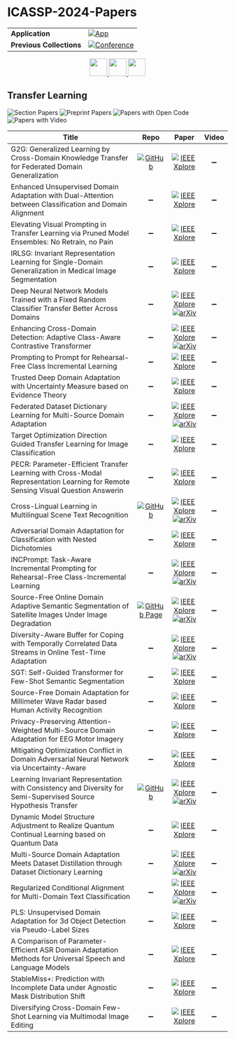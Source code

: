 # ICASSP-2024-Papers

<table>
    <tr>
        <td><strong>Application</strong></td>
        <td>
            <a href="https://huggingface.co/spaces/DmitryRyumin/NewEraAI-Papers" style="float:left;">
                <img src="https://img.shields.io/badge/🤗-NewEraAI--Papers-FFD21F.svg" alt="App" />
            </a>
        </td>
    </tr>
    <tr>
        <td><strong>Previous Collections</strong></td>
        <td>
            <a href="https://github.com/DmitryRyumin/ICASSP-2023-24-Papers/blob/main/README_2023.md">
                <img src="http://img.shields.io/badge/ICASSP-2023-0073AE.svg" alt="Conference">
            </a>
        </td>
    </tr>
</table>

<div align="center">
    <a href="https://github.com/DmitryRyumin/ICASSP-2023-24-Papers/blob/main/sections/2024/main/SPCOM.md">
        <img src="https://cdn.jsdelivr.net/gh/DmitryRyumin/NewEraAI-Papers@main/images/left.svg" width="40" alt="" />
    </a>
    <a href="https://github.com/DmitryRyumin/ICASSP-2023-24-Papers/">
        <img src="https://cdn.jsdelivr.net/gh/DmitryRyumin/NewEraAI-Papers@main/images/home.svg" width="40" alt="" />
    </a>
    <a href="https://github.com/DmitryRyumin/ICASSP-2023-24-Papers/blob/main/sections/2024/main/SLP-L2.md">
        <img src="https://cdn.jsdelivr.net/gh/DmitryRyumin/NewEraAI-Papers@main/images/right.svg" width="40" alt="" />
    </a>
</div>

## Transfer Learning

![Section Papers](https://img.shields.io/badge/Section%20Papers-28-42BA16) ![Preprint Papers](https://img.shields.io/badge/Preprint%20Papers-10-b31b1b) ![Papers with Open Code](https://img.shields.io/badge/Papers%20with%20Open%20Code-3-1D7FBF) ![Papers with Video](https://img.shields.io/badge/Papers%20with%20Video-0-FF0000)

| **Title** | **Repo** | **Paper** | **Video** |
|-----------|:--------:|:---------:|:---------:|
| G2G: Generalized Learning by Cross-Domain Knowledge Transfer for Federated Domain Generalization | [![GitHub](https://img.shields.io/github/stars/NKU-EmbeddedSystem/G2G?style=flat)](https://github.com/NKU-EmbeddedSystem/G2G) | [![IEEE Xplore](https://img.shields.io/badge/IEEE-10447043-E4A42C.svg)](https://ieeexplore.ieee.org/document/10447043) | :heavy_minus_sign: |
| Enhanced Unsupervised Domain Adaptation with Dual-Attention between Classification and Domain Alignment | :heavy_minus_sign: |  [![IEEE Xplore](https://img.shields.io/badge/IEEE-10446867-E4A42C.svg)](https://ieeexplore.ieee.org/document/10446867) | :heavy_minus_sign: |
| Elevating Visual Prompting in Transfer Learning via Pruned Model Ensembles: No Retrain, no Pain | :heavy_minus_sign: | [![IEEE Xplore](https://img.shields.io/badge/IEEE-10447808-E4A42C.svg)](https://ieeexplore.ieee.org/document/10447808) | :heavy_minus_sign: |
| IRLSG: Invariant Representation Learning for Single-Domain Generalization in Medical Image Segmentation | :heavy_minus_sign: | [![IEEE Xplore](https://img.shields.io/badge/IEEE-10446700-E4A42C.svg)](https://ieeexplore.ieee.org/document/10446700) | :heavy_minus_sign: |
| Deep Neural Network Models Trained with a Fixed Random Classifier Transfer Better Across Domains | :heavy_minus_sign: | [![IEEE Xplore](https://img.shields.io/badge/IEEE-10447986-E4A42C.svg)](https://ieeexplore.ieee.org/document/10447986) <br /> [![arXiv](https://img.shields.io/badge/arXiv-2402.18614-b31b1b.svg)](https://arxiv.org/abs/2402.18614) | :heavy_minus_sign: |
| Enhancing Cross-Domain Detection: Adaptive Class-Aware Contrastive Transformer | :heavy_minus_sign: | [![IEEE Xplore](https://img.shields.io/badge/IEEE-10447182-E4A42C.svg)](https://ieeexplore.ieee.org/document/10447182) <br /> [![arXiv](https://img.shields.io/badge/arXiv-2401.13264-b31b1b.svg)](https://arxiv.org/abs/2401.13264) | :heavy_minus_sign: |
| Prompting to Prompt for Rehearsal-Free Class Incremental Learning | :heavy_minus_sign: | [![IEEE Xplore](https://img.shields.io/badge/IEEE-10447170-E4A42C.svg)](https://ieeexplore.ieee.org/document/10447170) | :heavy_minus_sign: |
| Trusted Deep Domain Adaptation with Uncertainty Measure based on Evidence Theory | :heavy_minus_sign: | [![IEEE Xplore](https://img.shields.io/badge/IEEE-10446542-E4A42C.svg)](https://ieeexplore.ieee.org/document/10446542) | :heavy_minus_sign: |
| Federated Dataset Dictionary Learning for Multi-Source Domain Adaptation | :heavy_minus_sign: | [![IEEE Xplore](https://img.shields.io/badge/IEEE-10447236-E4A42C.svg)](https://ieeexplore.ieee.org/document/10447236) <br /> [![arXiv](https://img.shields.io/badge/arXiv-2309.07670-b31b1b.svg)](https://arxiv.org/abs/2309.07670) | :heavy_minus_sign: |
| Target Optimization Direction Guided Transfer Learning for Image Classification | :heavy_minus_sign: | [![IEEE Xplore](https://img.shields.io/badge/IEEE-10447810-E4A42C.svg)](https://ieeexplore.ieee.org/document/10447810) | :heavy_minus_sign: |
| PECR: Parameter-Efficient Transfer Learning with Cross-Modal Representation Learning for Remote Sensing Visual Question Answerin | :heavy_minus_sign: |  [![IEEE Xplore](https://img.shields.io/badge/IEEE-10446146-E4A42C.svg)](https://ieeexplore.ieee.org/document/10446146) | :heavy_minus_sign: |
| Cross-Lingual Learning in Multilingual Scene Text Recognition | [![GitHub](https://img.shields.io/github/stars/ku21fan/CLL-STR?style=flat)](https://github.com/ku21fan/CLL-STR) | [![IEEE Xplore](https://img.shields.io/badge/IEEE-10445946-E4A42C.svg)](https://ieeexplore.ieee.org/document/10445946) <br /> [![arXiv](https://img.shields.io/badge/arXiv-2312.10806-b31b1b.svg)](https://arxiv.org/abs/2312.10806) | :heavy_minus_sign: |
| Adversarial Domain Adaptation for Classification with Nested Dichotomies | :heavy_minus_sign: | [![IEEE Xplore](https://img.shields.io/badge/IEEE-10447352-E4A42C.svg)](https://ieeexplore.ieee.org/document/10447352) | :heavy_minus_sign: |
| INCPrompt: Task-Aware Incremental Prompting for Rehearsal-Free Class-Incremental Learning | :heavy_minus_sign: | [![IEEE Xplore](https://img.shields.io/badge/IEEE-10447725-E4A42C.svg)](https://ieeexplore.ieee.org/document/10447725) <br /> [![arXiv](https://img.shields.io/badge/arXiv-2401.11667-b31b1b.svg)](https://arxiv.org/abs/2401.11667) | :heavy_minus_sign: |
| Source-Free Online Domain Adaptive Semantic Segmentation of Satellite Images Under Image Degradation |  [![GitHub Page](https://img.shields.io/badge/GitHub-Page-159957.svg)](https://sat-tta.github.io/) | [![IEEE Xplore](https://img.shields.io/badge/IEEE-10447965-E4A42C.svg)](https://ieeexplore.ieee.org/document/10447965) <br /> [![arXiv](https://img.shields.io/badge/arXiv-2401.02113-b31b1b.svg)](https://arxiv.org/abs/2401.02113) | :heavy_minus_sign: |
| Diversity-Aware Buffer for Coping with Temporally Correlated Data Streams in Online Test-Time Adaptation | :heavy_minus_sign: | [![IEEE Xplore](https://img.shields.io/badge/IEEE-10448449-E4A42C.svg)](https://ieeexplore.ieee.org/document/10448449) <br /> [![arXiv](https://img.shields.io/badge/arXiv-2401.00989-b31b1b.svg)](https://arxiv.org/abs/2401.00989) | :heavy_minus_sign: |
| SGT: Self-Guided Transformer for Few-Shot Semantic Segmentation | :heavy_minus_sign: | [![IEEE Xplore](https://img.shields.io/badge/IEEE-10447595-E4A42C.svg)](https://ieeexplore.ieee.org/document/10447595) | :heavy_minus_sign: |
| Source-Free Domain Adaptation for Millimeter Wave Radar based Human Activity Recognition | :heavy_minus_sign: | [![IEEE Xplore](https://img.shields.io/badge/IEEE-10446797-E4A42C.svg)](https://ieeexplore.ieee.org/document/10446797) | :heavy_minus_sign: |
| Privacy-Preserving Attention-Weighted Multi-Source Domain Adaptation for EEG Motor Imagery | :heavy_minus_sign: | [![IEEE Xplore](https://img.shields.io/badge/IEEE-10447934-E4A42C.svg)](https://ieeexplore.ieee.org/document/10447934) | :heavy_minus_sign: |
| Mitigating Optimization Conflict in Domain Adversarial Neural Network via Uncertainty-Aware | :heavy_minus_sign: | [![IEEE Xplore](https://img.shields.io/badge/IEEE-10447864-E4A42C.svg)](https://ieeexplore.ieee.org/document/10447864) | :heavy_minus_sign: |
| Learning Invariant Representation with Consistency and Diversity for Semi-Supervised Source Hypothesis Transfer | [![GitHub](https://img.shields.io/github/stars/Wang-Xiaodong1899/SSHT?style=flat)](https://github.com/Wang-Xiaodong1899/SSHT) | [![IEEE Xplore](https://img.shields.io/badge/IEEE-10446948-E4A42C.svg)](https://ieeexplore.ieee.org/document/10446948) <br /> [![arXiv](https://img.shields.io/badge/arXiv-2107.03008-b31b1b.svg)](https://arxiv.org/abs/2107.03008) | :heavy_minus_sign: |
| Dynamic Model Structure Adjustment to Realize Quantum Continual Learning based on Quantum Data | :heavy_minus_sign: | [![IEEE Xplore](https://img.shields.io/badge/IEEE-10448379-E4A42C.svg)](https://ieeexplore.ieee.org/document/10448379) | :heavy_minus_sign: |
| Multi-Source Domain Adaptation Meets Dataset Distillation through Dataset Dictionary Learning | :heavy_minus_sign: | [![IEEE Xplore](https://img.shields.io/badge/IEEE-10447008-E4A42C.svg)](https://ieeexplore.ieee.org/document/10447008) <br /> [![arXiv](https://img.shields.io/badge/arXiv-2309.07666-b31b1b.svg)](https://arxiv.org/abs/2309.07666) | :heavy_minus_sign: |
| Regularized Conditional Alignment for Multi-Domain Text Classification | :heavy_minus_sign: | [![IEEE Xplore](https://img.shields.io/badge/IEEE-10448406-E4A42C.svg)](https://ieeexplore.ieee.org/document/10448406) <br /> [![arXiv](https://img.shields.io/badge/arXiv-2312.11572-b31b1b.svg)](https://arxiv.org/abs/2312.11572) | :heavy_minus_sign: |
| PLS: Unsupervised Domain Adaptation for 3d Object Detection via Pseudo-Label Sizes | :heavy_minus_sign: | [![IEEE Xplore](https://img.shields.io/badge/IEEE-10446579-E4A42C.svg)](https://ieeexplore.ieee.org/document/10446579) | :heavy_minus_sign: |
| A Comparison of Parameter-Efficient ASR Domain Adaptation Methods for Universal Speech and Language Models | :heavy_minus_sign: | [![IEEE Xplore](https://img.shields.io/badge/IEEE-10445894-E4A42C.svg)](https://ieeexplore.ieee.org/document/10445894) | :heavy_minus_sign: |
| StableMiss+: Prediction with Incomplete Data under Agnostic Mask Distribution Shift | :heavy_minus_sign: | [![IEEE Xplore](https://img.shields.io/badge/IEEE-10446980-E4A42C.svg)](https://ieeexplore.ieee.org/document/10446980) | :heavy_minus_sign: |
| Diversifying Cross-Domain Few-Shot Learning via Multimodal Image Editing | :heavy_minus_sign: | [![IEEE Xplore](https://img.shields.io/badge/IEEE-10447785-E4A42C.svg)](https://ieeexplore.ieee.org/document/10447785) | :heavy_minus_sign: |
